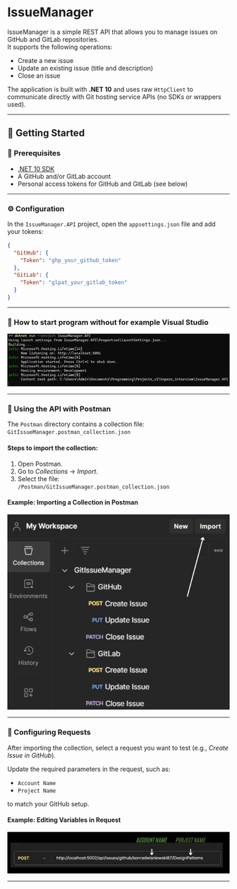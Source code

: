 # IssueManager

IssueManager is a simple REST API that allows you to manage issues on GitHub and GitLab repositories.  
It supports the following operations:

- Create a new issue
- Update an existing issue (title and description)
- Close an issue

The application is built with **.NET 10** and uses raw `HttpClient` to communicate directly with Git hosting service APIs (no SDKs or wrappers used).

---

## 🚀 Getting Started

### 🔧 Prerequisites

- [.NET 10 SDK](https://dotnet.microsoft.com/en-us/download/dotnet/10.0)
- A GitHub and/or GitLab account
- Personal access tokens for GitHub and GitLab (see below)

---

### ⚙️ Configuration

In the `IssueManager.API` project, open the `appsettings.json` file and add your tokens:

```json
{
  "GitHub": {
    "Token": "ghp_your_github_token"
  },
  "GitLab": {
    "Token": "glpat_your_gitlab_token"
  }
}
```

---

### 🔧 How to start program without for example Visual Studio

![Running .NET](./README_pictures/dotnetRun.png)

---

### 🚀 Using the API with Postman

The `Postman` directory contains a collection file:  
`GitIssueManager.postman_collection.json`  

#### Steps to import the collection:

1. Open Postman.
2. Go to *Collections* → *Import*.
3. Select the file:  
   `/Postman/GitIssueManager.postman_collection.json`

#### Example: Importing a Collection in Postman  
![Postman import collection](./README_pictures/Import_Collection.png)

---

### 🔧 Configuring Requests

After importing the collection, select a request you want to test (e.g., *Create Issue in GitHub*).

Update the required parameters in the request, such as:
- `Account Name`
- `Project Name`

to match your GitHub setup.

#### Example: Editing Variables in Request  
![Modify account name and project name](./README_pictures/PartsOfLink.png)

---

